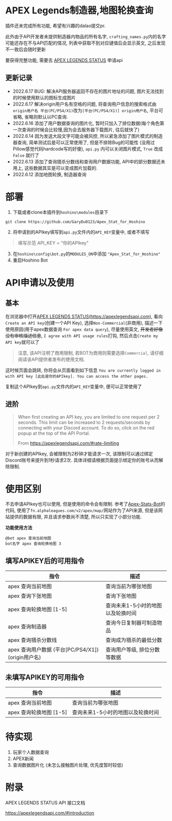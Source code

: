 # APEX Legends制造器,地图轮换查询

插件还未完成所有功能, 希望有兴趣的dalao提交pr.

此外由于API开发者未提供制造器内物品的所有名字, `crafting_names.py`内的名字可能还存在不与API匹配的情况, 
列表中获取不到对应键值后会显示英文, 之后发现不一致后会随时更新

要获得完整功能, 需要去 [APEX LEGENDS STATUS](https://apexlegendsapi.com) 申请api

## 更新记录
- 2022.6.17 BUG: 解决API服务器返回不存在的图片地址的问题, 图片无法找到的时候使用默认的图标生成图片
- 2022.6.17 解决origin用户名有空格的问题, 将查询用户信息的搜索格式由`origin用户名 平台(PC/PS4/X1)`改为`[平台(PC/PS4/X1)] origin用户名`,
平台可省略, 省略则默认以PC查询.
- 2022.6.16 添加了用户数据查询的图片化, 暂时只加入了排位数据(每个角色第一次查询的时候会比较慢,因为会去服务器下载图片, 往后就快了)
- 2022.6.14 因为发送大段文字可能会被风控, 所以紧急添加了图片模式的制造器查询, 简单测试后是可以正常使用了, 但是不排除Bug的可能性
(没用过Pillow感觉代码hardcode写的好傻), `api.py` 内可以关闭图片模式, `True` 改成 `False` 就行了
- 2022.6.13 添加了查询猎杀分数线和查询用户数据功能, API中的部分数据还未用上, 这些数据其实是可以变成图片加载的.
- 2022.6.12 添加地图轮换, 制造器查询



# 部署
1. 下载或者clone本插件到`hoshino\modules`目录下
```shell
git clone https://github.com/GaryDu0123/Apex_Stat_for_Hoshino
```
2. 将申请到的APIkey填写到`api.py`文件内的`API_KEY`变量中, 或者不填写
> 填写示范 API_KEY = "你的APIkey"
3. 在`hoshino\config\bot.py`的`MODULES_ON`中添加 `"Apex_Stat_for_Hoshino"`
4. 重启Hoshino Bot

# API申请以及使用
## 基本
在浏览器中打开[APEX LEGENDS STATUS(https://apexlegendsapi.com)](https://apexlegendsapi.com),
看向`Create an API key`(创建一个API Key), 选择`Non-Commercial`(非商用), 
描述一下使用原因(用于apex数据查询 `For apex data query`), 尽量使用英文, ~~开发者好像没有审核描述信息~~, `I agree with API usage rules`打钩, 然后点击`Create my API key`就可以了

> 注意, 该API注明了商用限制, 若BOT为商用则需要选择`Commercial`, 请仔细阅读该API提供者发布的使用文档.

这时候页面会跳转, 你将会从页面看到如下信息 `You are currently logged in with API key [此处是你的APIkey]. You can access the other pages.`

复制这个APIkey到`api.py`文件内的`API_KEY`变量中, 便可以正常使用了

## 进阶
> When first creating an API key, you are limited to one request per 2 seconds. This limit can be increased to 2 requests/seconds by connecting with your Discord account. To do so, click on the red popup at the top of the API Portal.
> 
> From https://apexlegendsapi.com/#rate-limiting

对于新创建的APIkey, 会被限制为2秒钟才能请求一次, 该限制可以通过绑定Discord账号来提升到1秒请求2次.
具体详细请根据页面提示绑定你的账号从而解除限制.

# 使用区别
不去申请APIkey也可以使用, 但是使用的命令会有限制. 参考了[Apex-Stats-Bot](https://github.com/StryderDev/Apex-Stats-Bot)的代码, 使用了`fn.alphaleagues.com/v2/apex/map/`网站作为了API来源, 但是该网站提供的数据有限, 并且请求参数尚不清楚, 所以只实现了小部分功能.

**功能使用方法**

```
@bot apex 查询当前地图
bot名字 apex 查询轮换地图 3
```

## 填写APIKEY后的可用指令

| 指令                                         | 描述                              |
| -------------------------------------------- | --------------------------------- |
| apex 查询当前地图                            | 查询当前为哪张地图                |
| apex 查询下张地图                            | 查询下张地图                      |
| apex 查询轮换地图 [1-5]                      | 查询未来1-5小时的地图以及轮换时间 |
| apex 查询制造器                              | 查询今日复制器可制造物品          |
| apex 查询猎杀分数线                          | 查询成为猎杀的最低分数            |
| apex 查询用户数据 (平台[PC/PS4/X1]) (origin用户名)  | 查询用户等级, 排位分数等数据      |

## 未填写APIKEY的可用指令

| 指令                    | 描述                              |
| ----------------------- | --------------------------------- |
| apex 查询当前地图       | 查询当前为哪张地图                |
| apex 查询轮换地图 [1-5] | 查询未来1-5小时的地图以及轮换时间 |

# 待实现

1. 玩家个人数据查询
2. APEX新闻
3. 查询数据图片化 (未怎么接触图片处理, 优先度暂时较低)



# 附录

APEX LEGENDS STATUS API 接口文档

https://apexlegendsapi.com/#introduction